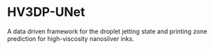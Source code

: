 # HV3DP-UNet
A data driven framework for the droplet jetting state and printing zone prediction for high-viscosity nanosilver inks.

